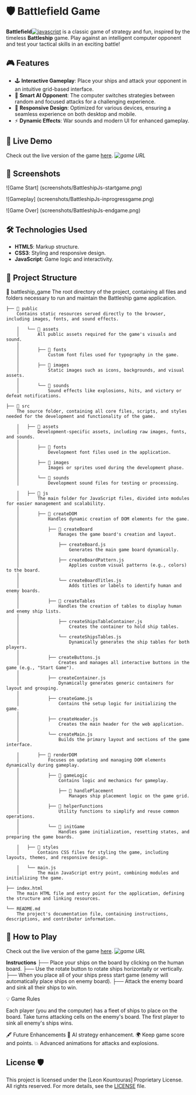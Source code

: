# 🛡️ Battlefield Game

**Battlefield**[![javascript](https://cdn3.emoji.gg/emojis/8621-javascript.png)](https://emoji.gg/emoji/8621-javascript) is a classic game of strategy and fun, inspired by the timeless **Battleship** game. Play against an intelligent computer opponent and test your tactical skills in an exciting battle!

## 🎮 Features

- 🕹️ **Interactive Gameplay**: Place your ships and attack your opponent in an intuitive grid-based interface.
- 🤖 **Smart AI Opponent**: The computer switches strategies between random and focused attacks for a challenging experience.
- 🎨 **Responsive Design**: Optimized for various devices, ensuring a seamless experience on both desktop and mobile.
- ⚡ **Dynamic Effects**: War sounds and modern UI for enhanced gameplay.

## 🚀 Live Demo

Check out the live version of the game [here](#). *![game URL](https://leonalkalai.github.io/BattleshipJs/)*

## 📸 Screenshots

![Game Start] 
(screenshots/BattleshipJs-startgame.png)

![Gameplay] 
(screenshots/BattleshipJs-inprogressgame.png)

![Game Over]
(screenshots/BattleshipJs-endgame.png)

## 🛠️ Technologies Used

- **HTML5**: Markup structure.
- **CSS3**: Styling and responsive design.
- **JavaScript**: Game logic and interactivity.

## 📂 Project Structure

📁 battleship_game
    The root directory of the project, containing all files and folders necessary to run and maintain the Battleship game application.

    ├── 📁 public
        Contains static resources served directly to the browser, including images, fonts, and sound effects.

        │   └── 📁 assets
        │       All public assets required for the game's visuals and sound.
        │       
        │       ├── 📁 fonts
        │           Custom font files used for typography in the game.
        │       
        │       ├── 📁 images
        │           Static images such as icons, backgrounds, and visual assets.
        │       
        │       └── 📁 sounds
        │           Sound effects like explosions, hits, and victory or defeat notifications.

    ├── 📁 src
        The source folder, containing all core files, scripts, and styles needed for the development and functionality of the game.

        │   ├── 📁 assets
        │       Development-specific assets, including raw images, fonts, and sounds.
        │       
        │       ├── 📁 fonts
        │           Development font files used in the application.
        │       
        │       ├── 📁 images
        │           Images or sprites used during the development phase.
        │       
        │       └── 📁 sounds
        │           Development sound files for testing or processing.

        │   ├── 📁 js
        │       The main folder for JavaScript files, divided into modules for easier management and scalability.
        │       
        │       ├── 📁 createDOM
        │           Handles dynamic creation of DOM elements for the game.
        │           
        │           ├── 📁 createBoard
        │               Manages the game board's creation and layout.
        │               
        │               ├── createBoard.js
        │                   Generates the main game board dynamically.
        │               
        │               ├── createBoardPattern.js
        │                   Applies custom visual patterns (e.g., colors) to the board.
        │               
        │               └── createBoardTitles.js
        │                   Adds titles or labels to identify human and enemy boards.
        │           
        │           ├── 📁 createTables
        │               Handles the creation of tables to display human and enemy ship lists.
        │               
        │               ├── createShipsTableContainer.js
        │                   Creates the container to hold ship tables.
        │               
        │               └── createShipsTables.js
        │                   Dynamically generates the ship tables for both players.
        │           
        │           ├── createButtons.js
        │               Creates and manages all interactive buttons in the game (e.g., "Start Game").
        │           
        │           ├── createContainer.js
        │               Dynamically generates generic containers for layout and grouping.
        │           
        │           ├── createGame.js
        │               Contains the setup logic for initializing the game.
        │           
        │           ├── createHeader.js
        │               Creates the main header for the web application.
        │           
        │           └── createMain.js
        │               Builds the primary layout and sections of the game interface.

        │       ├── 📁 renderDOM
        │           Focuses on updating and managing DOM elements dynamically during gameplay.
        │           
        │           ├── 📁 gameLogic
        │               Contains logic and mechanics for gameplay.
        │               
        │               ├── 📁 handlePlacement
        │                   Manages ship placement logic on the game grid.
        │           
        │           ├── 📁 helperFunctions
        │               Utility functions to simplify and reuse common operations.
        │           
        │           └── 📁 initGame
        │               Handles game initialization, resetting states, and preparing the game boards.

        │   ├── 📁 styles
        │       Contains CSS files for styling the game, including layouts, themes, and responsive design.

        │   └── main.js
        │       The main JavaScript entry point, combining modules and initializing the game.

    ├── index.html
        The main HTML file and entry point for the application, defining the structure and linking resources.

    └── README.md
        The project's documentation file, containing instructions, descriptions, and contributor information.


## 📖 How to Play

 Check out the live version of the game [here](#). *![game URL](https://leonalkalai.github.io/BattleshipJs/)*

**Instructions**
├── Place your ships on the board by clicking on the human board.
├── Use the rotate button to rotate ships horizontally or vertically.
├── When you place all of your ships press start game (enemy will automatically place ships on enemy board).
├── Attack the enemy board and sink all their ships to win.

💡 Game Rules

Each player (you and the computer) has a fleet of ships to place on the board.
Take turns attacking cells on the enemy's board.
The first player to sink all enemy's ships wins.

🖋️ Future Enhancements
🌟 AI strategy enhancement.
🌍 Keep game score and points.
💥 Advanced animations for attacks and explosions.


## License 🛡️
This project is licensed under the [Leon Kountouras] Proprietary License.  
All rights reserved. For more details, see the [LICENSE](LICENSE) file. 

